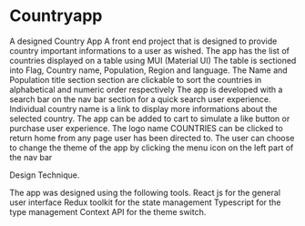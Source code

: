 # Countryapp
A designed Country App
A front end project that is designed to provide country important informations to a user as wished.
The app has the list of countries displayed on a table using MUI (Material UI)
The table is sectioned into Flag, Country name, Population, Region and language.
The Name and Population title section section are clickable to sort the countries in alphabetical and numeric order respectively
The app is developed with a search bar on the nav bar section for a quick search user experience.
Individual country name is a link to display more informations about the selected country.
The app can be added to cart to simulate a like button or purchase user experience.
The logo name COUNTRIES can be clicked to return home from any page user has been directed to.
The user can choose to change the theme of the app by clicking the menu icon on the left part of the nav bar

Design Technique.

The app was designed using the following tools.
React js for the general user interface
Redux toolkit for the state management
Typescript for the type management 
Context API for the theme switch.


